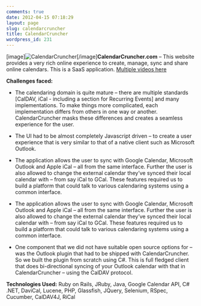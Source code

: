 ```yaml
---
comments: true
date: 2012-04-15 07:18:29
layout: page
slug: calendarcruncher
title: CalendarCruncher
wordpress_id: 231
---
```


[image]![CalendarCruncher](http://new.multunus.com/wordpress/wp-content/gallery/consumer/159__320x240_calendarcruncher.png)[/image]**CalendarCruncher.com** – This website provides a very rich online experience to create, manage, sync and share online calendars. This is a SaaS application. [Multiple videos here](http://www.calendarcruncher.com/tour)

**Challenges faced:**



	
  * The calendaring domain is quite mature – there are multiple standards [CalDAV, iCal - including a section for Recurring Events] and many implementations. To make things more complicated, each implementation differs from others in one way or another. CalendarCruncher masks these differences and creates a seamless experience for the user.

	
  * The UI had to be almost completely Javascript driven – to create a user experience that is very similar to that of a native client such as Microsoft Outlook.

	
  * The application allows the user to sync with Google Calendar, Microsoft Outlook and Apple iCal – all from the same interface. Further the user is also allowed to change the external calendar they’ve synced their local calendar with – from say iCal to GCal. These features required us to build a platform that could talk to various calendaring systems using a common interface.

	
  * The application allows the user to sync with Google Calendar, Microsoft Outlook and Apple iCal – all from the same interface. Further the user is also allowed to change the external calendar they’ve synced their local calendar with – from say iCal to GCal. These features required us to build a platform that could talk to various calendaring systems using a common interface.

	
  * One component that we did not have suitable open source options for – was the Outlook plugin that had to be shipped with CalendarCruncher. So we built the plugin from scratch using C#. This is full fledged client that does bi-directional syncing of your Outlook calendar with that in CalendarCruncher – using the CalDAV protocol.



**Technologies Used:** Ruby on Rails, JRuby, Java, Google Calendar API, C# .NET, DaviCal, Lucene, PHP, Glassfish, JQuery, Selenium, RSpec, Cucumber, CalDAV4J, RiCal
